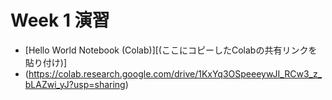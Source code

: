 # Week 1 演習

  - [Hello World Notebook (Colab)][(ここにコピーしたColabの共有リンクを貼り付け)]
  - (https://colab.research.google.com/drive/1KxYq3OSpeeeywJI_RCw3_z_bLAZwi_yJ?usp=sharing)
